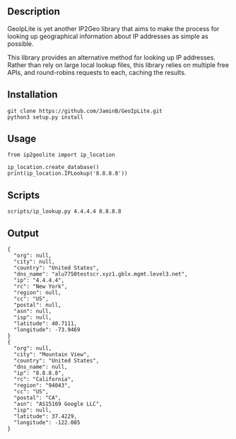 ## Description

GeoIpLite is yet another IP2Geo library that aims to make the process for looking up geographical information about IP addresses as simple as possible.

This library provides an alternative method for looking up IP addresses. Rather than rely on large local lookup files, this library relies on multiple free APIs, and round-robins requests to each, caching the results.

## Installation

```
git clone https://github.com/JaminB/GeoIpLite.git
python3 setup.py install
```

## Usage

```
from ip2geolite import ip_location

ip_location.create_database()
print(ip_location.IPLookup('8.8.8.8'))
```

## Scripts

```
scripts/ip_lookup.py 4.4.4.4 8.8.8.8
```

## Output
```
{
  "org": null,
  "city": null,
  "country": "United States",
  "dns_name": "alu7750testscr.xyz1.gblx.mgmt.level3.net",
  "ip": "4.4.4.4",
  "rc": "New York",
  "region": null,
  "cc": "US",
  "postal": null,
  "asn": null,
  "isp": null,
  "latitude": 40.7111,
  "longitude": -73.9469
}
{
  "org": null,
  "city": "Mountain View",
  "country": "United States",
  "dns_name": null,
  "ip": "8.8.8.8",
  "rc": "California",
  "region": "94043",
  "cc": "US",
  "postal": "CA",
  "asn": "AS15169 Google LLC",
  "isp": null,
  "latitude": 37.4229,
  "longitude": -122.085
}
```


